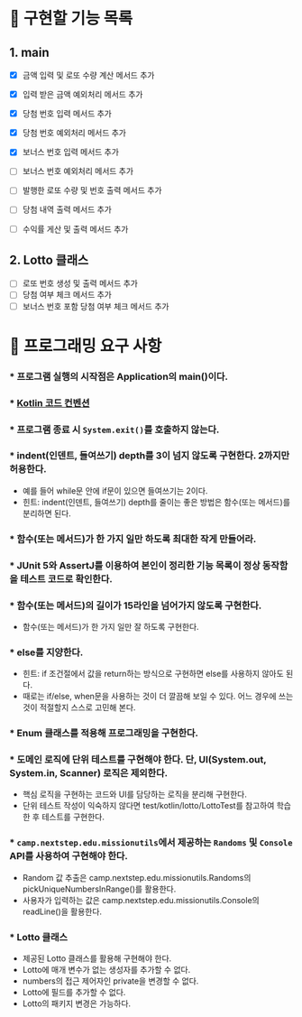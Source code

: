 # 🚀 구현할 기능 목록

## 1. main

- [x] 금액 입력 및 로또 수량 계산 메서드 추가
- [x] 입력 받은 금액 예외처리 메서드 추가
- [x] 당첨 번호 입력 메서드 추가
- [x] 당첨 번호 예외처리 메서드 추가
- [x] 보너스 번호 입력 메서드 추가
- [ ] 보너스 번호 예외처리 메서드 추가
- [ ] 발행한 로또 수량 및 번호 출력 메서드 추가
- [ ] 당첨 내역 출력 메서드 추가
- [ ] 수익률 게산 및 출력 메서드 추가


## 2. Lotto 클래스

- [ ] 로또 번호 생성 및 출력 메서드 추가
- [ ] 당첨 여부 체크 메서드 추가
- [ ] 보너스 번호 포함 당첨 여부 체크 메서드 추가

# 🚨 프로그래밍 요구 사항

### * 프로그램 실행의 시작점은 Application의 main()이다.

### * [Kotlin 코드 컨벤션](https://kotlinlang.org/docs/coding-conventions.html)

### * 프로그램 종료 시 `System.exit()`를 호출하지 않는다.

### * indent(인덴트, 들여쓰기) depth를 3이 넘지 않도록 구현한다. 2까지만 허용한다.
- 예를 들어 while문 안에 if문이 있으면 들여쓰기는 2이다.
- 힌트: indent(인덴트, 들여쓰기) depth를 줄이는 좋은 방법은 함수(또는 메서드)를 분리하면 된다.

### * 함수(또는 메서드)가 한 가지 일만 하도록 최대한 작게 만들어라.

### * JUnit 5와 AssertJ를 이용하여 본인이 정리한 기능 목록이 정상 동작함을 테스트 코드로 확인한다.

### * 함수(또는 메서드)의 길이가 15라인을 넘어가지 않도록 구현한다.
- 함수(또는 메서드)가 한 가지 일만 잘 하도록 구현한다.

### * else를 지양한다.
- 힌트: if 조건절에서 값을 return하는 방식으로 구현하면 else를 사용하지 않아도 된다.
- 때로는 if/else, when문을 사용하는 것이 더 깔끔해 보일 수 있다. 어느 경우에 쓰는 것이 적절할지 스스로 고민해 본다.

### * Enum 클래스를 적용해 프로그래밍을 구현한다.

### * 도메인 로직에 단위 테스트를 구현해야 한다. 단, UI(System.out, System.in, Scanner) 로직은 제외한다.
- 핵심 로직을 구현하는 코드와 UI를 담당하는 로직을 분리해 구현한다.
- 단위 테스트 작성이 익숙하지 않다면 test/kotlin/lotto/LottoTest를 참고하여 학습한 후 테스트를 구현한다.

### *  `camp.nextstep.edu.missionutils`에서 제공하는 `Randoms` 및 `Console` API를 사용하여 구현해야 한다.
- Random 값 추출은 camp.nextstep.edu.missionutils.Randoms의 pickUniqueNumbersInRange()를 활용한다.
- 사용자가 입력하는 값은 camp.nextstep.edu.missionutils.Console의 readLine()을 활용한다.

### * Lotto 클래스
- 제공된 Lotto 클래스를 활용해 구현해야 한다.
- Lotto에 매개 변수가 없는 생성자를 추가할 수 없다.
- numbers의 접근 제어자인 private을 변경할 수 없다.
- Lotto에 필드를 추가할 수 없다.
- Lotto의 패키지 변경은 가능하다.
